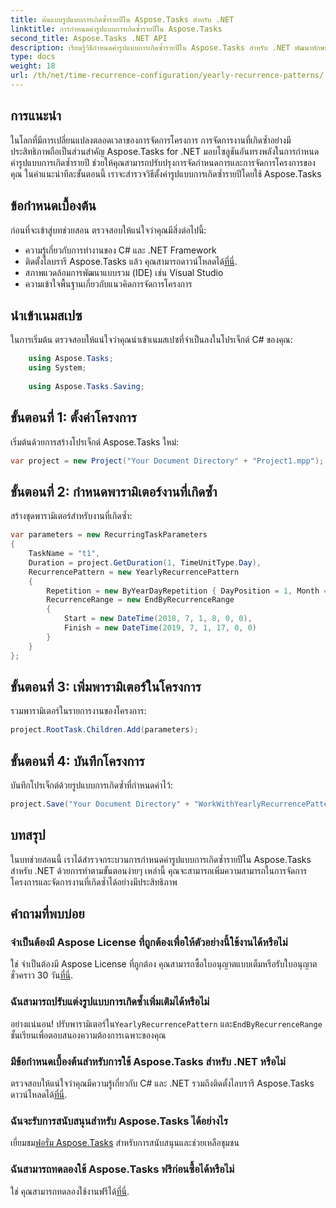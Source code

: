 ```yaml
---
title: ต้นแบบรูปแบบการเกิดซ้ำรายปีใน Aspose.Tasks สำหรับ .NET
linktitle: การกำหนดค่ารูปแบบการเกิดซ้ำรายปีใน Aspose.Tasks
second_title: Aspose.Tasks .NET API
description: เรียนรู้วิธีกำหนดค่ารูปแบบการเกิดซ้ำรายปีใน Aspose.Tasks สำหรับ .NET พัฒนาทักษะการจัดการโครงการของคุณด้วยคำแนะนำทีละขั้นตอนนี้
type: docs
weight: 18
url: /th/net/time-recurrence-configuration/yearly-recurrence-patterns/
---
```

## การแนะนำ
ในโลกที่มีการเปลี่ยนแปลงตลอดเวลาของการจัดการโครงการ การจัดการงานที่เกิดซ้ำอย่างมีประสิทธิภาพถือเป็นส่วนสำคัญ Aspose.Tasks for .NET มอบโซลูชันอันทรงพลังในการกำหนดค่ารูปแบบการเกิดซ้ำรายปี ช่วยให้คุณสามารถปรับปรุงการจัดกำหนดการและการจัดการโครงการของคุณ ในคำแนะนำทีละขั้นตอนนี้ เราจะสำรวจวิธีตั้งค่ารูปแบบการเกิดซ้ำรายปีโดยใช้ Aspose.Tasks
## ข้อกำหนดเบื้องต้น
ก่อนที่จะเข้าสู่บทช่วยสอน ตรวจสอบให้แน่ใจว่าคุณมีสิ่งต่อไปนี้:
- ความรู้เกี่ยวกับการทำงานของ C# และ .NET Framework
-  ติดตั้งไลบรารี Aspose.Tasks แล้ว คุณสามารถดาวน์โหลดได้[ที่นี่](https://releases.aspose.com/tasks/net/).
- สภาพแวดล้อมการพัฒนาแบบรวม (IDE) เช่น Visual Studio
- ความเข้าใจพื้นฐานเกี่ยวกับแนวคิดการจัดการโครงการ
## นำเข้าเนมสเปซ
ในการเริ่มต้น ตรวจสอบให้แน่ใจว่าคุณนำเข้าเนมสเปซที่จำเป็นลงในโปรเจ็กต์ C# ของคุณ:
```csharp
    using Aspose.Tasks;
    using System;
    
    using Aspose.Tasks.Saving;
```
## ขั้นตอนที่ 1: ตั้งค่าโครงการ
เริ่มต้นด้วยการสร้างโปรเจ็กต์ Aspose.Tasks ใหม่:
```csharp
var project = new Project("Your Document Directory" + "Project1.mpp");
```
## ขั้นตอนที่ 2: กำหนดพารามิเตอร์งานที่เกิดซ้ำ
สร้างชุดพารามิเตอร์สำหรับงานที่เกิดซ้ำ:
```csharp
var parameters = new RecurringTaskParameters
{
    TaskName = "t1",
    Duration = project.GetDuration(1, TimeUnitType.Day),
    RecurrencePattern = new YearlyRecurrencePattern
    {
        Repetition = new ByYearDayRepetition { DayPosition = 1, Month = Month.July },
        RecurrenceRange = new EndByRecurrenceRange
        {
            Start = new DateTime(2018, 7, 1, 8, 0, 0),
            Finish = new DateTime(2019, 7, 1, 17, 0, 0)
        }
    }
};
```
## ขั้นตอนที่ 3: เพิ่มพารามิเตอร์ในโครงการ
รวมพารามิเตอร์ในรายการงานของโครงการ:
```csharp
project.RootTask.Children.Add(parameters);
```
## ขั้นตอนที่ 4: บันทึกโครงการ
บันทึกโปรเจ็กต์ด้วยรูปแบบการเกิดซ้ำที่กำหนดค่าไว้:
```csharp
project.Save("Your Document Directory" + "WorkWithYearlyRecurrencePattern_out.mpp", SaveFileFormat.Mpp);
```
## บทสรุป
ในบทช่วยสอนนี้ เราได้สำรวจกระบวนการกำหนดค่ารูปแบบการเกิดซ้ำรายปีใน Aspose.Tasks สำหรับ .NET ด้วยการทำตามขั้นตอนง่ายๆ เหล่านี้ คุณจะสามารถเพิ่มความสามารถในการจัดการโครงการและจัดการงานที่เกิดซ้ำได้อย่างมีประสิทธิภาพ
## คำถามที่พบบ่อย
### จำเป็นต้องมี Aspose License ที่ถูกต้องเพื่อให้ตัวอย่างนี้ใช้งานได้หรือไม่
 ใช่ จำเป็นต้องมี Aspose License ที่ถูกต้อง คุณสามารถซื้อใบอนุญาตแบบเต็มหรือรับใบอนุญาตชั่วคราว 30 วัน[ที่นี่](https://purchase.aspose.com/temporary-license/).
### ฉันสามารถปรับแต่งรูปแบบการเกิดซ้ำเพิ่มเติมได้หรือไม่
 อย่างแน่นอน! ปรับพารามิเตอร์ใน`YearlyRecurrencePattern` และ`EndByRecurrenceRange` ชั้นเรียนเพื่อตอบสนองความต้องการเฉพาะของคุณ
### มีข้อกำหนดเบื้องต้นสำหรับการใช้ Aspose.Tasks สำหรับ .NET หรือไม่
 ตรวจสอบให้แน่ใจว่าคุณมีความรู้เกี่ยวกับ C# และ .NET รวมถึงติดตั้งไลบรารี Aspose.Tasks ดาวน์โหลดได้[ที่นี่](https://releases.aspose.com/tasks/net/).
### ฉันจะรับการสนับสนุนสำหรับ Aspose.Tasks ได้อย่างไร
 เยี่ยมชม[ฟอรั่ม Aspose.Tasks](https://forum.aspose.com/c/tasks/15) สำหรับการสนับสนุนและช่วยเหลือชุมชน
### ฉันสามารถทดลองใช้ Aspose.Tasks ฟรีก่อนซื้อได้หรือไม่
 ใช่ คุณสามารถทดลองใช้งานฟรีได้[ที่นี่](https://releases.aspose.com/).